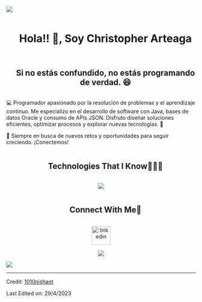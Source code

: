 
<!--horizontal divider(gradiant)-->
<img src="https://user-images.githubusercontent.com/73097560/115834477-dbab4500-a447-11eb-908a-139a6edaec5c.gif">

<!--h1 without bottom border-->
<div id="user-content-toc">
  <ul align="center">
    <summary><h1 style="display: inline-block">Hola!! 👋, Soy Christopher Arteaga </h1></summary>
  </ul>
</div>


<!--- snake -->
<!--h2 without bottom border-->
<div id="user-content-toc">
  <ul align="center">
    <summary><h2 style="display: inline-block">Si no estás confundido, no estás programando de verdad. 😆</h2></summary>
  </ul>
</div>


<!--Intro start-->
💻 Programador apasionado por la resolución de problemas y el aprendizaje continuo. 
Me especializo en el desarrollo de software con Java, bases de datos Oracle y consumo de APIs JSON. 
Disfruto diseñar soluciones eficientes, optimizar procesos y explorar nuevas tecnologías. 🚀

📌 Siempre en busca de nuevos retos y oportunidades para seguir creciendo. ¡Conectemos!

<!--Intro end-->



</p>        
<!--- stats (end) -->


<!--h1 without bottom border-->
<div id="user-content-toc">
  <ul align="center">
    <summary><h2 style="display: inline-block">Technologies That I Know👨🏻‍💻</h2></summary>
  </ul>
</div>
<!--tech stack icons-->
<p align="center">
  <a href="https://skillicons.dev">
    <img src="https://skillicons.dev/icons?i=git,cpp,c,cs,css,discord,docker,postgres,express,github,html,java,js,angular,linux,materialui,nginx,mysql,postman,py,ts,vscode,jquery,&perline=14" />
  </a>
</p>


<!-- Connect with me -->
<!--h2 without bottom border-->
<div id="user-content-toc">
  <ul align="center">
    <summary><h2 style="display: inline-block">Connect With Me🤝</h2></summary>
  </ul>
</div>

<!--icons and links-->
<p align="center">
<a href="https://www.linkedin.com/in/christopher-arteaga-reyes-173487222/" target="blank"><img align="center" src="https://user-images.githubusercontent.com/88904952/234979284-68c11d7f-1acc-4f0c-ac78-044e1037d7b0.png" alt="linkedin" height="50" width="50" /></a>  
</p>


<!--profile visit count-->
<div align="center">
  
[![](https://visitcount.itsvg.in/api?id=1010nishant&icon=3&color=6)](https://visitcount.itsvg.in)
  
</div>


<!--horizontal divider(gradiant)-->
<img src="https://user-images.githubusercontent.com/73097560/115834477-dbab4500-a447-11eb-908a-139a6edaec5c.gif">

----------------------------------------------------------------------
Credit: [1010nishant](https://github.com/1010nishant)

Last Edited on: 29/4/2023
